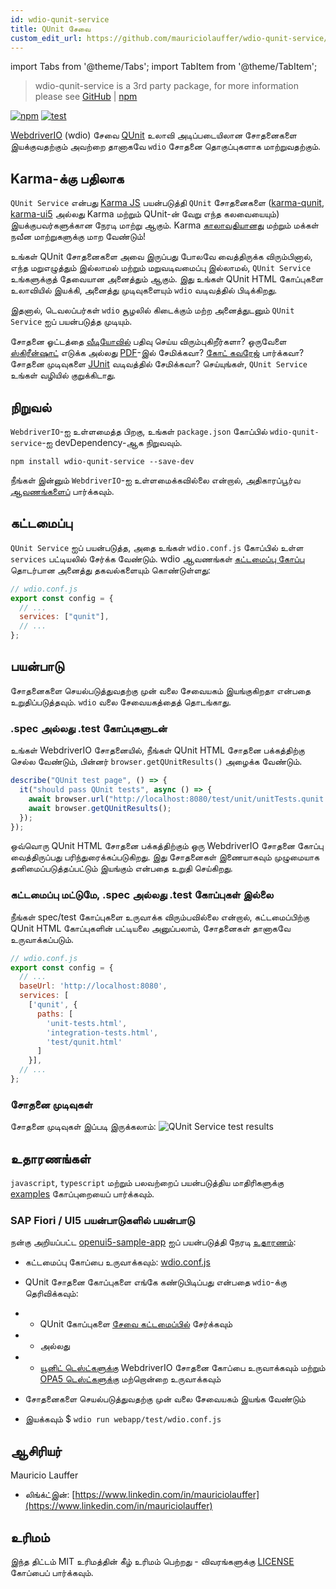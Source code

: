 ```yaml
---
id: wdio-qunit-service
title: QUnit சேவை
custom_edit_url: https://github.com/mauriciolauffer/wdio-qunit-service/edit/main/README.md
---
```


import Tabs from '@theme/Tabs';
import TabItem from '@theme/TabItem';

> wdio-qunit-service is a 3rd party package, for more information please see [GitHub](https://github.com/mauriciolauffer/wdio-qunit-service) | [npm](https://www.npmjs.com/package/wdio-qunit-service)

[![npm](https://img.shields.io/npm/v/wdio-qunit-service)](https://www.npmjs.com/package/wdio-qunit-service) [![test](https://github.com/mauriciolauffer/wdio-qunit-service/actions/workflows/test.yml/badge.svg)](https://github.com/mauriciolauffer/wdio-qunit-service/actions/workflows/test.yml)

[WebdriverIO](https://webdriver.io/) (wdio) சேவை [QUnit](https://qunitjs.com/) உலாவி அடிப்படையிலான சோதனைகளை இயக்குவதற்கும் அவற்றை தானாகவே `wdio` சோதனை தொகுப்புகளாக மாற்றுவதற்கும்.

## Karma-க்கு பதிலாக

`QUnit Service` என்பது [Karma JS](https://karma-runner.github.io/latest/index.html) பயன்படுத்தி `QUnit` சோதனைகளை ([karma-qunit](https://github.com/karma-runner/karma-qunit/), [karma-ui5](https://github.com/SAP/karma-ui5) அல்லது Karma மற்றும் QUnit-ன் வேறு எந்த கலவையையும்) இயக்குபவர்களுக்கான நேரடி மாற்று ஆகும். Karma [காலாவதியானது](https://github.com/karma-runner/karma) மற்றும் மக்கள் நவீன மாற்றுகளுக்கு மாற வேண்டும்!

உங்கள் QUnit சோதனைகளை அவை இருப்பது போலவே வைத்திருக்க விரும்பினால், எந்த மறுஎழுத்தும் இல்லாமல் மற்றும் மறுவடிவமைப்பு இல்லாமல், `QUnit Service` உங்களுக்குத் தேவையான அனைத்தும் ஆகும். இது உங்கள் QUnit HTML கோப்புகளை உலாவியில் இயக்கி, அனைத்து முடிவுகளையும் `wdio` வடிவத்தில் பிடிக்கிறது.

இதனால், டெவலப்பர்கள் `wdio` சூழலில் கிடைக்கும் மற்ற அனைத்துடனும் `QUnit Service` ஐப் பயன்படுத்த முடியும்.

சோதனை ஓட்டத்தை [வீடியோவில்](https://webdriver.io/docs/wdio-video-reporter/) பதிவு செய்ய விரும்புகிறீர்களா? ஒருவேளை [ஸ்கிரீன்ஷாட்](https://webdriver.io/docs/api/browser/saveScreenshot/) எடுக்க அல்லது [PDF](https://webdriver.io/docs/api/browser/savePDF/)-இல் சேமிக்கவா? [கோட் கவரேஜ்](https://www.npmjs.com/package/wdio-monocart-service) பார்க்கவா? சோதனை முடிவுகளை [JUnit](https://webdriver.io/docs/junit-reporter) வடிவத்தில் சேமிக்கவா? செய்யுங்கள், `QUnit Service` உங்கள் வழியில் குறுக்கிடாது.

## நிறுவல்

`WebdriverIO`-ஐ உள்ளமைத்த பிறகு, உங்கள் `package.json` கோப்பில் `wdio-qunit-service`-ஐ devDependency-ஆக நிறுவவும்.

```shell
npm install wdio-qunit-service --save-dev
```

நீங்கள் இன்னும் `WebdriverIO`-ஐ உள்ளமைக்கவில்லை என்றால், அதிகாரப்பூர்வ [ஆவணங்களைப்](https://webdriver.io/docs/gettingstarted) பார்க்கவும்.

## கட்டமைப்பு

`QUnit Service` ஐப் பயன்படுத்த, அதை உங்கள் `wdio.conf.js` கோப்பில் உள்ள `services` பட்டியலில் சேர்க்க வேண்டும். wdio ஆவணங்கள் [கட்டமைப்பு கோப்பு](https://webdriver.io/docs/configurationfile) தொடர்பான அனைத்து தகவல்களையும் கொண்டுள்ளது:

```js
// wdio.conf.js
export const config = {
  // ...
  services: ["qunit"],
  // ...
};
```

## பயன்பாடு

சோதனைகளை செயல்படுத்துவதற்கு முன் வலை சேவையகம் இயங்குகிறதா என்பதை உறுதிப்படுத்தவும். `wdio` வலை சேவையகத்தைத் தொடங்காது.

### .spec அல்லது .test கோப்புகளுடன்

உங்கள் WebdriverIO சோதனையில், நீங்கள் QUnit HTML சோதனை பக்கத்திற்கு செல்ல வேண்டும், பின்னர் `browser.getQUnitResults()` அழைக்க வேண்டும்.

```js
describe("QUnit test page", () => {
  it("should pass QUnit tests", async () => {
    await browser.url("http://localhost:8080/test/unit/unitTests.qunit.html");
    await browser.getQUnitResults();
  });
});
```

ஒவ்வொரு QUnit HTML சோதனை பக்கத்திற்கும் ஒரு WebdriverIO சோதனை கோப்பு வைத்திருப்பது பரிந்துரைக்கப்படுகிறது. இது சோதனைகள் இணையாகவும் முழுமையாக தனிமைப்படுத்தப்பட்டும் இயங்கும் என்பதை உறுதி செய்கிறது.

### கட்டமைப்பு மட்டுமே, .spec அல்லது .test கோப்புகள் இல்லை

நீங்கள் spec/test கோப்புகளை உருவாக்க விரும்பவில்லை என்றால், கட்டமைப்பிற்கு QUnit HTML கோப்புகளின் பட்டியலை அனுப்பலாம், சோதனைகள் தானாகவே உருவாக்கப்படும்.

```js
// wdio.conf.js
export const config = {
  // ...
  baseUrl: 'http://localhost:8080',
  services: [
    ['qunit', {
      paths: [
        'unit-tests.html',
        'integration-tests.html',
        'test/qunit.html'
      ]
    }],
  // ...
};
```

### சோதனை முடிவுகள்

சோதனை முடிவுகள் இப்படி இருக்கலாம்:
![QUnit Service test results](https://github.com/mauriciolauffer/wdio-qunit-service/blob/main/./wdio-qunit-service-results.png?raw=true)

## உதாரணங்கள்

`javascript`, `typescript` மற்றும் பலவற்றைப் பயன்படுத்திய மாதிரிகளுக்கு [examples](https://github.com/mauriciolauffer/wdio-qunit-service/blob/main/./examples/) கோப்புறையைப் பார்க்கவும்.

### SAP Fiori / UI5 பயன்பாடுகளில் பயன்பாடு

நன்கு அறியப்பட்ட [openui5-sample-app](https://github.com/SAP/openui5-sample-app) ஐப் பயன்படுத்தி நேரடி [உதாரணம்](https://github.com/mauriciolauffer/wdio-qunit-service/blob/main/./examples/openui5-sample-app/):

- கட்டமைப்பு கோப்பை உருவாக்கவும்: [wdio.conf.js](https://github.com/mauriciolauffer/wdio-qunit-service/blob/main/./examples/openui5-sample-app/webapp/test/wdio.conf.js)

- QUnit சோதனை கோப்புகளை எங்கே கண்டுபிடிப்பது என்பதை `wdio`-க்கு தெரிவிக்கவும்:

- - QUnit கோப்புகளை [சேவை கட்டமைப்பில்](https://github.com/mauriciolauffer/wdio-qunit-service/blob/main/./examples/openui5-sample-app-no-specs/webapp/test/wdio.conf.js) சேர்க்கவும்
- - அல்லது
- - [யூனிட் டெஸ்ட்களுக்கு](https://github.com/mauriciolauffer/wdio-qunit-service/blob/main/./examples/openui5-sample-app/webapp/test/unit/unit.test.js) WebdriverIO சோதனை கோப்பை உருவாக்கவும் மற்றும் [OPA5 டெஸ்ட்களுக்கு](https://github.com/mauriciolauffer/wdio-qunit-service/blob/main/./examples/openui5-sample-app/webapp/test/integration/opa.test.js) மற்றொன்றை உருவாக்கவும்

- சோதனைகளை செயல்படுத்துவதற்கு முன் வலை சேவையகம் இயங்க வேண்டும்

- இயக்கவும் $ `wdio run webapp/test/wdio.conf.js`

## ஆசிரியர்

Mauricio Lauffer

- லிங்க்ட்இன்: [https://www.linkedin.com/in/mauriciolauffer](https://www.linkedin.com/in/mauriciolauffer)

## உரிமம்

இந்த திட்டம் MIT உரிமத்தின் கீழ் உரிமம் பெற்றது - விவரங்களுக்கு [LICENSE](https://github.com/mauriciolauffer/wdio-qunit-service/blob/main/LICENSE) கோப்பைப் பார்க்கவும்.